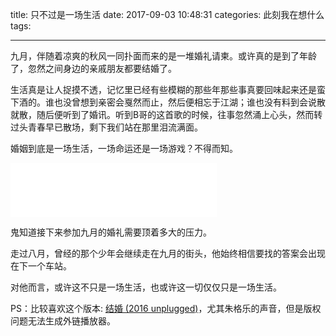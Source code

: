 title: 只不过是一场生活
date: 2017-09-03 10:48:31
categories: 此刻我在想什么
tags: 

---

九月，伴随着凉爽的秋风一同扑面而来的是一堆婚礼请柬。或许真的是到了年龄了，忽然之间身边的亲戚朋友都要结婚了。

生活真是让人捉摸不透，记忆里已经有些模糊的那些年那些事真要回味起来还是蛮下酒的。谁也没曾想到亲密会戛然而止，然后便相忘于江湖；谁也没有料到会说散就散，随后便听到了婚讯。听到B哥的这首歌的时候，往事忽然涌上心头，然而转过头青春早已散场，剩下我们站在那里泪流满面。

婚姻到底是一场生活，一场命运还是一场游戏？不得而知。

<iframe frameborder="no" border="0" marginwidth="0" marginheight="0" width=330 height=86 src="//music.163.com/outchain/player?type=2&id=26508184&auto=1&height=66"></iframe></br>


鬼知道接下来参加九月的婚礼需要顶着多大的压力。

走过八月，曾经的那个少年会继续走在九月的街头，他始终相信要找的答案会出现在下一个车站。

对他而言，或许这不只是一场生活，也或许这一切仅仅只是一场生活。

PS：比较喜欢这个版本: [结婚 (2016 unplugged)](http://music.163.com/#/song?id=424477863)，尤其朱格乐的声音，但是版权问题无法生成外链播放器。

